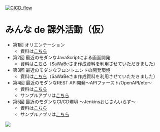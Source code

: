 [![CICD_flow](https://github.com/mamezou-tech/minna_de_kagaikatudou/actions/workflows/CICD_flow.yml/badge.svg)](https://github.com/mamezou-tech/minna_de_kagaikatudou/actions/workflows/CICD_flow.yml)

# みんな de 課外活動（仮）
- 第1回 オリエンテーション
  - 資料は[こちら](/1st_orientation/overviewofactivities.pdf)
- 第2回 最近のモダンなJavaScriptによる画面開発
  - 資料は[こちら](/2nd_javascriptfw/modern_javascript.pdf)（SaWaBeさま作成資料を利用させていただきました）
- 第3回 最近のモダンなフロントエンドの開発環境
  - 資料は[こちら](/3rd_frontenddev/modern_frontend_development.pdf)（SaWaBeさま作成資料を利用させていただきました）
- 第4回 最近のモダンなREST API開発～APIファースト/OpenAPI/etc～
  - 資料は[こちら](/4th_restapi/doc/modern_restapi_development_publicversion.pdf)
  - サンプルアプリは[こちら](/4th_restapi)
- 第5回 最近のモダンなCI/CD環境 ～Jenkinsおじさんいらず～
  - 資料は[こちら](/5th_cicd/doc/modern_cicd_publicversion.pdf)
  - サンプルアプリは[こちら](/5th_cicd)
<p align="left">
  <img src="https://user-images.githubusercontent.com/60466339/110191445-d8de9b80-7e6b-11eb-8b23-f8d84050774b.png">
</p>
